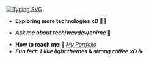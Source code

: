 
[![Typing SVG](https://readme-typing-svg.herokuapp.com?font=Yanone+Kaffeesatz&color=E03B8B&size=64&center=true&vCenter=true&width=1000&height=200&lines=Hi+%F0%9F%91%8B%2C+I'm+Lavanya)](https://git.io/typing-svg)
- <p><b> Exploring more technologies xD </b>👩‍💻</p>
- <p><b> 𝘈𝘴𝘬 𝘮𝘦 𝘢𝘣𝘰𝘶𝘵 𝘵𝘦𝘤𝘩/𝘸𝘦𝘷𝘥𝘦𝘷/𝘢𝘯𝘪𝘮𝘦 </b> 🤪</p>
- <b> How to reach me:📧</b> _[My Portfolio](https://lavanyamanohar11.github.io/portfolio/)_
- <b>𝘍𝘶𝘯 𝘧𝘢𝘤𝘵: 𝘐 𝘭𝘪𝘬𝘦 𝘭𝘪𝘨𝘩𝘵 𝘵𝘩𝘦𝘮𝘦𝘴 & 𝘴𝘵𝘳𝘰𝘯𝘨 𝘤𝘰𝘧𝘧𝘦𝘦 𝘹𝘋 ☕</b>
